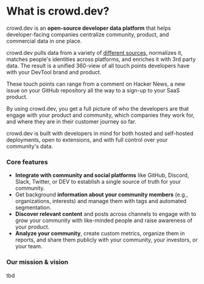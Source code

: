 # What is crowd.dev?

crowd.dev is an **open-source developer data platform** that helps developer-facing companies centralize community, product, and commercial data in one place.

crowd.dev pulls data from a variety of [different sources,](https://www.crowd.dev/integrations) normalizes it, matches people's identities across platforms, and enriches it with 3rd party data. The result is a unified 360-view of all touch points developers have with your DevTool brand and product.&#x20;

These touch points can range from a comment on Hacker News, a new issue on your GitHub repository all the way to a sign-up to your SaaS product.&#x20;

By using crowd.dev, you get a full picture of who the developers are that engage with your product and community, which companies they work for, and where they are in their customer journey so far.

crowd.dev is built with developers in mind for both hosted and self-hosted deployments, open to extensions, and with full control over your community's data.&#x20;

### Core features

* **Integrate with community and social platforms** like GitHub, Discord, Slack, Twitter, or DEV to establish a single source of truth for your community.
* Get background **information about your community members** (e.g., organizations, interests) and manage them with tags and automated segmentation.
* **Discover relevant content** and posts across channels to engage with to grow your community with like-minded people and raise awareness of your product.
* **Analyze your community**, create custom metrics, organize them in reports, and share them publicly with your community, your investors, or your team.

### Our mission & vision

tbd
